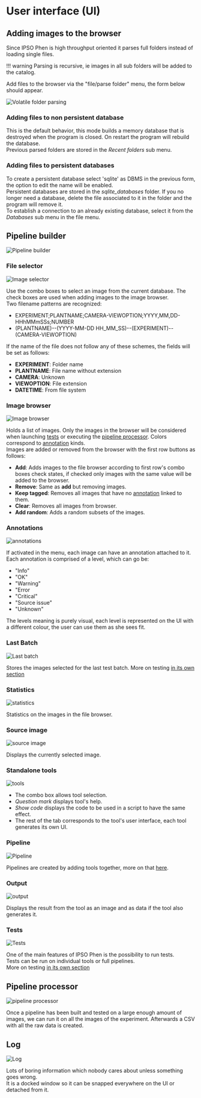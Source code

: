 # User interface (UI)

## Adding images to the browser

Since IPSO Phen is high throughput oriented it parses full folders instead of loading single files.

!!! warning
Parsing is recursive, ie images in all sub folders will be added to the catalog.

Add files to the browser via the "file/parse folder" menu, the form below should appear.

![Volatile folder parsing](images/ui_volatile_db.jpg)

### Adding files to non persistent database

This is the default behavior, this mode builds a memory database that is destroyed when the program is closed. On restart the program will rebuild the database.  
Previous parsed folders are stored in the _Recent folders_ sub menu.

### Adding files to persistent databases

To create a persistent database select 'sqlite' as DBMS in the previous form, the option to edit the name will be enabled.  
Persistent databases are stored in the _sqlite_databases_ folder. If you no longer need a database, delete the file associated to it in the folder and the program will remove it.  
To establish a connection to an already existing database, select it from the _Databases_ sub menu in the file menu.

## Pipeline builder

![Pipeline builder](images/md_image_2.jpg)

### File selector

![Image selector](images/ui_image_selector.jpg)

Use the combo boxes to select an image from the current database. The check boxes are used when adding images to the image browser.  
Two filename patterns are recognized:

- EXPERIMENT;PLANTNAME;CAMERA-VIEWOPTION;YYYY,MM,DD-HHhMMmSSs;NUMBER
- (PLANTNAME)--(YYYY-MM-DD HH_MM_SS)--(EXPERIMENT)--(CAMERA-VIEWOPTION)

If the name of the file does not follow any of these schemes, the fields will be set as follows:

- **EXPERIMENT**: Folder name
- **PLANTNAME**: File name without extension
- **CAMERA**: Unknown
- **VIEWOPTION**: File extension
- **DATETIME**: From file system

### Image browser

![Image browser](images/ui_image_browser.jpg)

Holds a list of images. Only the images in the browser will be considered when launching [tests](#tests) or executing the [pipeline processor](#pipeline-processor). Colors correspond to [annotation](#annotations) kinds.  
Images are added or removed from the browser with the first row buttons as follows:

- **Add**: Adds images to the file browser according to first row's combo boxes check states, if checked only images with the same value will be added to the browser.
- **Remove**: Same as **add** but removing images.
- **Keep tagged**: Removes all images that have no [annotation](#annotations) linked to them.
- **Clear**: Removes all images from browser.
- **Add random**: Adds a random subsets of the images.

### Annotations

![annotations](images/ui_annotations.jpg)

If activated in the menu, each image can have an annotation attached to it. Each annotation is comprised of a level, which can go be:

- "Info"
- "OK"
- "Warning"
- "Error
- "Critical"
- "Source issue"
- "Unknown"

The levels meaning is purely visual, each level is represented on the UI with a different colour, the user can use them as she sees fit.

### Last Batch

![Last batch](images/ui_last_batch.jpg)

Stores the images selected for the last test batch. More on testing [in its own section](testing.md)

### Statistics

![statistics](images/ui_statistics.jpg)

Statistics on the images in the file browser.

### Source image

![source image](images/ui_source_image.jpg)

Displays the currently selected image.

### Standalone tools

![tools](images/ui_tools.jpg)

- The combo box allows tool selection.
- _Question mark_ displays tool's help.
- _Show code_ displays the code to be used in a script to have the same effect.
- The rest of the tab corresponds to the tool's user interface, each tool generates its own UI.

### Pipeline

![Pipeline](images/pp_execute_group.jpg)

Pipelines are created by adding tools together, more on that [here](pipelines.md).

### Output

![output](images/ui_output.jpg)

Displays the result from the tool as an image and as data if the tool also generates it.

### Tests

![Tests](images/ui_tests.jpg)

One of the main features of IPSO Phen is the possibility to run tests.  
Tests can be run on individual tools or full pipelines.  
More on testing [in its own section](testing.md)

## Pipeline processor

![pipeline processor](images/ui_pipeline_processor.jpg)

Once a pipeline has been built and tested on a large enough amount of images, we can run it on all the images of the experiment. Afterwards a CSV with all the raw data is created.

## Log

![Log](images/ui_log.jpg)

Lots of boring information which nobody cares about unless something goes wrong.  
It is a docked window so it can be snapped everywhere on the UI or detached from it.
